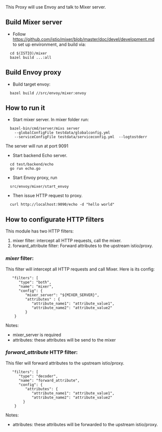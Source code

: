 
This Proxy will use Envoy and talk to Mixer server. 

## Build Mixer server

* Follow https://github.com/istio/mixer/blob/master/doc/devel/development.md to set up environment, and build via:

```
  cd $(ISTIO)/mixer
  bazel build ...:all
```
  
## Build Envoy proxy

* Build target envoy:

```
  bazel build //src/envoy/mixer:envoy
```

## How to run it

* Start mixer server. In mixer folder run:

```
  bazel-bin/cmd/server/mixs server
    --globalConfigFile testdata/globalconfig.yml
    --serviceConfigFile testdata/serviceconfig.yml  --logtostderr
```
  
  The server will run at port 9091

* Start backend Echo server.

```
  cd test/backend/echo
  go run echo.go
```

* Start Envoy proxy, run

```
  src/envoy/mixer/start_envoy
```
  
* Then issue HTTP request to proxy.

```
  curl http://localhost:9090/echo -d "hello world"
```

## How to configurate HTTP filters

This module has two HTTP filters:
1. mixer filter: intercept all HTTP requests, call the mixer.
2. forward_attribute filter: Forward attributes to the upstream istio/proxy.

### *mixer* filter:

This filter will intercept all HTTP requests and call Mixer. Here is its config:

```
   "filters": [
      "type": "both",
      "name": "mixer",
      "config": {
         "mixer_server": "${MIXER_SERVER}",
         "attributes" : {
            "attribute_name1": "attribute_value1",
            "attribute_name2": "attribute_value2"
         }
    }
```

Notes:
* mixer_server is required
* attributes: these attributes will be send to the mixer

### *forward_attribute* HTTP filter:

This filer will forward attributes to the upstream istio/proxy.

```
   "filters": [
      "type": "decoder",
      "name": "forward_attribute",
      "config": {
         "attributes": {
            "attribute_name1": "attribute_value1",
            "attribute_name2": "attribute_value2"
 	    }
    }
```

Notes:
* attributes: these attributes will be forwarded to the upstream istio/proxy.



